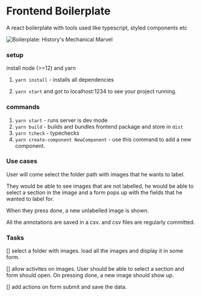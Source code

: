 # Frontend Boilerplate
A react boilerplate with tools used like typescript, styled components etc

![Boilerplate: History's Mechanical Marvel](http://timetunnel.bigredhair.com/boilerplate/BP-comic.jpg)

### setup

install node (>=12) and yarn 

1. `yarn install` - installs all dependencies

2. `yarn start` and got to localhost:1234 to see your project running.


### commands

1. `yarn start` - runs server is dev mode
2. `yarn build` - builds and bundles frontend package and store in `dist`
3. `yarn tcheck` - typechecks
4. `yarn create-component NewComponent` - use this command to add a new component.


### Use cases

User will come select the folder path with images that he wants to label.

They would be able to see images that are not labelled, he would be able to select a section in the image and a form pops up with the fields that he wanted to label for. 

When they press done, a new unlabelled image is shown. 

All the annotations are saved in a csv. and csv files are regularly committed.


### Tasks

[] select a folder with images. load all the images and display it in some form.

[] allow activites on images. User should be able to select a section and form should open. On pressing done, a new image should show up.

[] add actions on form submit and save the data. 

